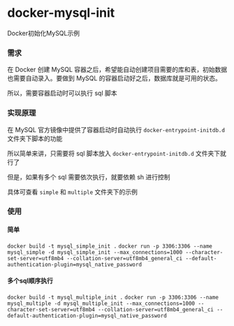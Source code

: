 # docker-mysql-init
Docker初始化MySQL示例

### 需求

在 Docker 创建 MySQL 容器之后，希望能自动创建项目需要的库和表，初始数据也需要自动录入。要做到 MySQL 的容器启动好之后，数据库就是可用的状态。

所以，需要容器启动时可以执行 sql 脚本

### 实现原理

在 MySQL 官方镜像中提供了容器启动时自动执行 `docker-entrypoint-initdb.d` 文件夹下脚本的功能

所以简单来讲，只需要将 sql 脚本放入  `docker-entrypoint-initdb.d` 文件夹下就行了

但是，如果有多个 sql 需要依次执行，就要依赖 sh 进行控制

具体可查看 `simple` 和 `multiple` 文件夹下的示例

### 使用
#### 简单
`docker build -t mysql_simple_init .`
`docker run -p 3306:3306 --name mysql_simple -d mysql_simple_init --max_connections=1000 --character-set-server=utf8mb4 --collation-server=utf8mb4_general_ci --default-authentication-plugin=mysql_native_password`

#### 多个sql顺序执行
`docker build -t mysql_multiple_init .`
`docker run -p 3306:3306 --name mysql_multiple -d mysql_multiple_init --max_connections=1000 --character-set-server=utf8mb4 --collation-server=utf8mb4_general_ci --default-authentication-plugin=mysql_native_password`